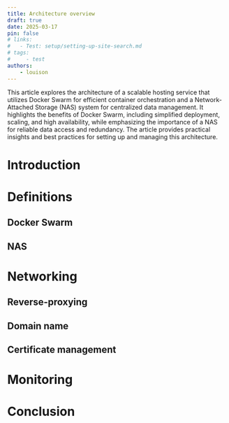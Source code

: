 ```yaml
---
title: Architecture overview
draft: true 
date: 2025-03-17
pin: false
# links:
#   - Test: setup/setting-up-site-search.md
# tags:
#     - test
authors:
    - louison
---
```


This article explores the architecture of a scalable hosting service that utilizes Docker Swarm for efficient container orchestration and a Network-Attached Storage (NAS) system for centralized data management. It highlights the benefits of Docker Swarm, including simplified deployment, scaling, and high availability, while emphasizing the importance of a NAS for reliable data access and redundancy. The article provides practical insights and best practices for setting up and managing this architecture.

<!-- more -->

# Introduction

# Definitions
## Docker Swarm

## NAS

# Networking
## Reverse-proxying

## Domain name

## Certificate management

# Monitoring

# Conclusion
